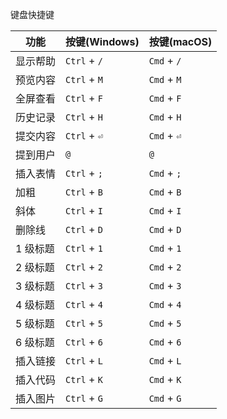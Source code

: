 键盘快捷键

| 功能     | 按键(Windows) | 按键(macOS) |
| -------- | ------------- | ----------- |
| 显示帮助 | `Ctrl` + `/`  | `Cmd` + `/` |
| 预览内容 | `Ctrl` + `M`  | `Cmd` + `M` |
| 全屏查看 | `Ctrl` + `F`  | `Cmd` + `F` |
| 历史记录 | `Ctrl` + `H`  | `Cmd` + `H` |
| 提交内容 | `Ctrl` + `⏎`  | `Cmd` + `⏎` |
| 提到用户 | `@`           | `@`         |
| 插入表情 | `Ctrl` + `;`  | `Cmd` + `;` |
| 加粗     | `Ctrl` + `B`  | `Cmd` + `B` |
| 斜体     | `Ctrl` + `I`  | `Cmd` + `I` |
| 删除线   | `Ctrl` + `D`  | `Cmd` + `D` |
| 1 级标题 | `Ctrl` + `1`  | `Cmd` + `1` |
| 2 级标题 | `Ctrl` + `2`  | `Cmd` + `2` |
| 3 级标题 | `Ctrl` + `3`  | `Cmd` + `3` |
| 4 级标题 | `Ctrl` + `4`  | `Cmd` + `4` |
| 5 级标题 | `Ctrl` + `5`  | `Cmd` + `5` |
| 6 级标题 | `Ctrl` + `6`  | `Cmd` + `6` |
| 插入链接 | `Ctrl` + `L`  | `Cmd` + `L` |
| 插入代码 | `Ctrl` + `K`  | `Cmd` + `K` |
| 插入图片 | `Ctrl` + `G`  | `Cmd` + `G` |
